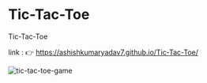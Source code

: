 # Tic-Tac-Toe
Tic-Tac-Toe

link : 👉 https://ashishkumaryadav7.github.io/Tic-Tac-Toe/

![tic-tac-toe-game](https://github.com/ashishkumaryadav7/Tic-Tac-Toe/assets/139031386/c5906388-e2a3-4b4a-b217-ae1b02c7f11b)
